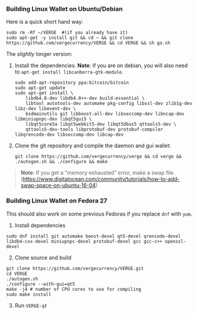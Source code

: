 ### Building Linux Wallet on Ubuntu/Debian

Here is a quick short hand way:

```shell
sudo rm -Rf ~/VERGE  #(if you already have it)
sudo apt-get -y install git && cd ~ && git clone https://github.com/vergecurrency/VERGE && cd VERGE && sh go.sh
```

The _slightly_ longer version:

1. Install the dependencies. **Note**: If you are on debian, you will also need to `apt-get install libcanberra-gtk-module`.

    ```shell
    sudo add-apt-repository ppa:bitcoin/bitcoin
    sudo apt-get update
    sudo apt-get install \
        libdb4.8-dev libdb4.8++-dev build-essential \
        libtool autotools-dev automake pkg-config libssl-dev zlib1g-dev libz-dev libevent-dev \
        bsdmainutils git libboost-all-dev libseccomp-dev libncap-dev libminiupnpc-dev libqt5gui5 \
        libqt5core5a libqt5webkit5-dev libqt5dbus5 qttools5-dev \
        qttools5-dev-tools libprotobuf-dev protobuf-compiler libqrencode-dev libseccomp-dev libcap-dev
    ```

2. Clone the git repository and compile the daemon and gui wallet:

    ```shell
    git clone https://github.com/vergecurrency/verge && cd verge && ./autogen.sh && ./configure && make
    ```

> **Note**: If you get a "memory exhausted" error, make a swap file. (https://www.digitalocean.com/community/tutorials/how-to-add-swap-space-on-ubuntu-16-04)


### Building Linux Wallet on Fedora 27

This should also work on some previous Fedoras if you replace `dnf` with `yum`.

1. Install dependencies
```
sudo dnf install git automake boost-devel qt5-devel qrencode-devel libdb4-cxx-devel miniupnpc-devel protobuf-devel gcc gcc-c++ openssl-devel
```
2. Clone source and build
```
git clone https://github.com/vergecurrency/VERGE.git
cd VERGE
./autogen.sh
./configure --with-gui=qt5
make -j4 # number of CPU cores to use for compiling
sudo make install
```
3. Run `VERGE-qt`
